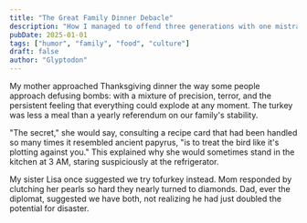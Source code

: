 ```yaml
---
title: "The Great Family Dinner Debacle"
description: "How I managed to offend three generations with one mistranslated compliment"
pubDate: 2025-01-01
tags: ["humor", "family", "food", "culture"]
draft: false
author: "Glyptodon"
---
```


My mother approached Thanksgiving dinner the way some people approach defusing bombs: with a mixture of precision, terror, and the persistent feeling that everything could explode at any moment. The turkey was less a meal than a yearly referendum on our family's stability.

"The secret," she would say, consulting a recipe card that had been handled so many times it resembled ancient papyrus, "is to treat the bird like it's plotting against you." This explained why she would sometimes stand in the kitchen at 3 AM, staring suspiciously at the refrigerator.

My sister Lisa once suggested we try tofurkey instead. Mom responded by clutching her pearls so hard they nearly turned to diamonds. Dad, ever the diplomat, suggested we have both, not realizing he had just doubled the potential for disaster.
